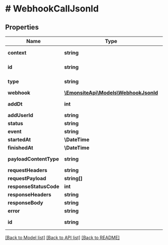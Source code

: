 # # WebhookCallJsonld

## Properties

Name | Type | Description | Notes
------------ | ------------- | ------------- | -------------
**context** | **string** |  | [optional] [readonly]
**id** | **string** |  | [optional] [readonly]
**type** | **string** |  | [optional] [readonly]
**webhook** | [**\EmonsiteApi\Models\WebhookJsonld**](WebhookJsonld.md) |  | [optional]
**addDt** | **int** |  | [optional] [readonly]
**addUserId** | **string** |  | [optional]
**status** | **string** |  | [optional]
**event** | **string** |  | [optional]
**startedAt** | **\DateTime** |  | [optional]
**finishedAt** | **\DateTime** |  | [optional]
**payloadContentType** | **string** |  | [optional] [readonly]
**requestHeaders** | **string** |  | [optional]
**requestPayload** | **string[]** |  | [optional]
**responseStatusCode** | **int** |  | [optional]
**responseHeaders** | **string** |  | [optional]
**responseBody** | **string** |  | [optional]
**error** | **string** |  | [optional]
**id** | **string** |  | [optional] [readonly]

[[Back to Model list]](../../README.md#models) [[Back to API list]](../../README.md#endpoints) [[Back to README]](../../README.md)
